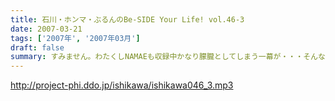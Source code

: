 ```yaml
---
title: 石川・ホンマ・ぶるんのBe-SIDE Your Life! vol.46-3
date: 2007-03-21
tags: ['2007年', '2007年03月']
draft: false
summary: すみません。わたくしNAMAEも収録中かなり朦朧としてしまう一幕が・・・そんな深夜三時過ぎの収録となった今回のビーサイ！DDDPパーカを着込んでの参加となりましたが、なにしろ家に帰らず三日目に突入したせいか、「オイニーがサイクー」になりそうな気配．．．犬たちも洗ってやらニャーね！やだなぁ〜〜NAMAE
---
```


http://project-phi.ddo.jp/ishikawa/ishikawa046_3.mp3
